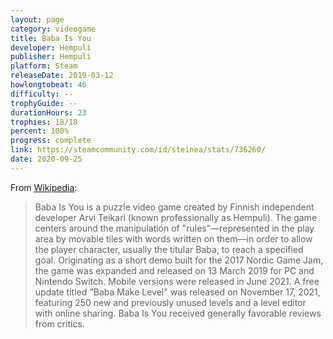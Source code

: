 ```yaml
---
layout: page
category: videogame
title: Baba Is You
developer: Hempuli
publisher: Hempuli
platform: Steam
releaseDate: 2019-03-12
howlongtobeat: 46
difficulty: --
trophyGuide: --
durationHours: 23
trophies: 18/18
percent: 100%
progress: complete
link: https://steamcommunity.com/id/steinea/stats/736260/
date: 2020-09-25
---
```


From [Wikipedia](https://en.wikipedia.org/wiki/Baba_Is_You):

> Baba Is You is a puzzle video game created by Finnish independent developer Arvi Teikari (known professionally as Hempuli). The game centers around the manipulation of "rules"—represented in the play area by movable tiles with words written on them—in order to allow the player character, usually the titular Baba, to reach a specified goal. Originating as a short demo built for the 2017 Nordic Game Jam, the game was expanded and released on 13 March 2019 for PC and Nintendo Switch. Mobile versions were released in June 2021. A free update titled "Baba Make Level" was released on November 17, 2021, featuring 250 new and previously unused levels and a level editor with online sharing. Baba Is You received generally favorable reviews from critics.
